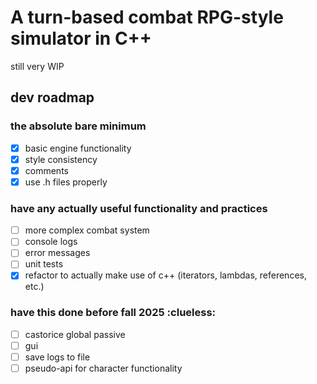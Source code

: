 # A turn-based combat RPG-style simulator in C++
still very WIP

## dev roadmap
### the absolute bare minimum
- [X] basic engine functionality
- [X] style consistency
- [X] comments
- [X] use .h files properly

### have any actually useful functionality and practices
- [ ] more complex combat system
- [ ] console logs
- [ ] error messages
- [ ] unit tests
- [X] refactor to actually make use of c++ (iterators, lambdas, references, etc.)

### have this done before fall 2025 :clueless:
- [ ] castorice global passive
- [ ] gui
- [ ] save logs to file
- [ ] pseudo-api for character functionality

